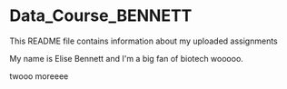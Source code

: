 # Data_Course_BENNETT


This README file contains information about my uploaded assignments

My name is Elise Bennett and I'm a big fan of biotech wooooo.


twooo moreeee